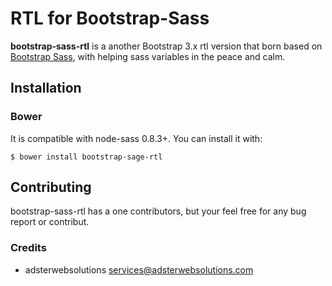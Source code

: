 RTL for Bootstrap-Sass
======================

**bootstrap-sass-rtl** is a another Bootstrap 3.x rtl version that born based on
[Bootstrap Sass](<http://github.com/twbs/bootstrap-sass>), with helping sass
variables in the peace and calm.

Installation
------------

### Bower

It is compatible with node-sass 0.8.3+. You can install it with:

~~~~~~~~~~~~~~~~~~~~~~~~~~~~~~~~~~~~~~~~~~~~~~~~~~~~~~~~~~~~~~~~~~~~~~~~~~~~~~~~
$ bower install bootstrap-sage-rtl
~~~~~~~~~~~~~~~~~~~~~~~~~~~~~~~~~~~~~~~~~~~~~~~~~~~~~~~~~~~~~~~~~~~~~~~~~~~~~~~~



Contributing
------------

bootstrap-sass-rtl has a one contributors, but your feel free for any bug report
or contribut.

### Credits

-   adsterwebsolutions <services@adsterwebsolutions.com>
